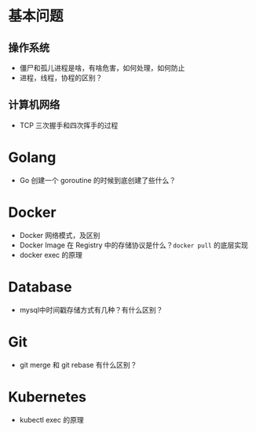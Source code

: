 
# 基本问题
## 操作系统
- 僵尸和孤儿进程是啥，有啥危害，如何处理，如何防止
- 进程，线程，协程的区别？

## 计算机网络
- TCP 三次握手和四次挥手的过程

# Golang
- Go 创建一个 goroutine 的时候到底创建了些什么？

# Docker
- Docker 网络模式，及区别
- Docker Image 在 Registry 中的存储协议是什么？`docker pull` 的底层实现
- docker exec 的原理

# Database
- mysql中时间戳存储方式有几种？有什么区别？

# Git
- git merge 和 git rebase 有什么区别？

# Kubernetes
- kubectl exec 的原理
